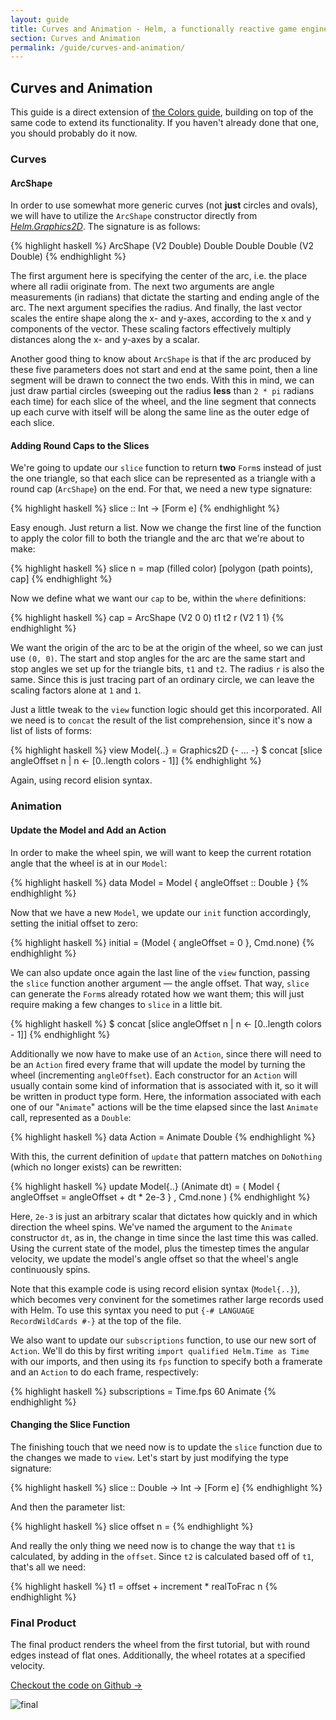 ```yaml
---
layout: guide
title: Curves and Animation - Helm, a functionally reactive game engine
section: Curves and Animation
permalink: /guide/curves-and-animation/
---
```


## Curves and Animation

This guide is a direct extension of [the Colors guide](/helm/guide/colors/),
building on top of the same code to extend its functionality. If you haven't
already done that one, you should probably do it now.

### Curves

#### ArcShape

In order to use somewhat more generic curves (not **just** circles and ovals),
we will have to utilize the `ArcShape` constructor directly from
[*Helm.Graphics2D*](https://hackage.haskell.org/package/helm-1.0.0/docs/Helm-Graphics2D.html#v:ArcShape).
The signature is as follows:

{% highlight haskell %}
ArcShape (V2 Double) Double Double Double (V2 Double)
{% endhighlight %}

The first argument here is specifying the center of the arc, i.e. the place
where all radii originate from. The next two arguments are angle measurements
(in radians) that dictate the starting and ending angle of the arc. The next
argument specifies the radius. And finally, the last vector scales the entire
shape along the x- and y-axes, according to the x and y components of the
vector. These scaling factors effectively multiply distances along the x- and
y-axes by a scalar.

Another good thing to know about `ArcShape` is that if the arc produced by
these five parameters does not start and end at the same point, then a line
segment will be drawn to connect the two ends. With this in mind, we can just
draw partial circles (sweeping out the radius **less** than `2 * pi` radians
each time) for each slice of the wheel, and the line segment that connects up
each curve with itself will be along the same line as the outer edge of each
slice.

#### Adding Round Caps to the Slices

We're going to update our `slice` function to return **two** `Form`s instead of
just the one triangle, so that each slice can be represented as a triangle with
a round cap (`ArcShape`) on the end. For that, we need a new type signature:

{% highlight haskell %}
slice :: Int -> [Form e]
{% endhighlight %}

Easy enough. Just return a list. Now we change the first line of the function
to apply the color fill to both the triangle and the arc that we're about to
make:

{% highlight haskell %}
slice n = map (filled color) [polygon (path points), cap]
{% endhighlight %}

Now we define what we want our `cap` to be, within the `where` definitions:

{% highlight haskell %}
cap = ArcShape (V2 0 0) t1 t2 r (V2 1 1)
{% endhighlight %}

We want the origin of the arc to be at the origin of the wheel, so we can just
use `(0, 0)`. The start and stop angles for the arc are the same start and stop
angles we set up for the triangle bits, `t1` and `t2`. The radius `r` is also
the same. Since this is just tracing part of an ordinary circle, we can leave
the scaling factors alone at `1` and `1`.

Just a little tweak to the `view` function logic should get this incorporated.
All we need is to `concat` the result of the list comprehension, since it's now
a list of lists of forms:

{% highlight haskell %}
view Model{..} = Graphics2D
  {- ... -}
  $ concat [slice angleOffset n | n <- [0..length colors - 1]]
{% endhighlight %}

Again, using record elision syntax.

### Animation

#### Update the Model and Add an Action

In order to make the wheel spin, we will want to keep the current rotation
angle that the wheel is at in our `Model`:

{% highlight haskell %}
data Model = Model { angleOffset :: Double }
{% endhighlight %}

Now that we have a new `Model`, we update our `init` function accordingly,
setting the initial offset to zero:

{% highlight haskell %}
initial = (Model { angleOffset = 0 }, Cmd.none)
{% endhighlight %}

We can also update once again the last line of the `view` function, passing the
`slice` function another argument &mdash; the angle offset. That way, `slice`
can generate the `Form`s already rotated how we want them; this will just
require making a few changes to `slice` in a little bit.

{% highlight haskell %}
$ concat [slice angleOffset n | n <- [0..length colors - 1]]
{% endhighlight %}

Additionally we now have to make use of an `Action`, since there will need to
be an `Action` fired every frame that will update the model by turning the
wheel (incrementing `angleOffset`). Each constructor for an `Action` will
usually contain some kind of information that is associated with it, so it will
be written in product type form. Here, the information associated with each one
of our "`Animate`" actions will be the time elapsed since the last `Animate`
call, represented as a `Double`:

{% highlight haskell %}
data Action = Animate Double
{% endhighlight %}

With this, the current definition of `update` that pattern matches on
`DoNothing` (which no longer exists) can be rewritten:

{% highlight haskell %}
update Model{..} (Animate dt) =
  ( Model { angleOffset = angleOffset + dt * 2e-3 }
  , Cmd.none
  )
{% endhighlight %}

Here, `2e-3` is just an arbitrary scalar that dictates how quickly and in which
direction the wheel spins. We've named the argument to the `Animate`
constructor `dt`, as in, the change in time since the last time this was
called. Using the current state of the model, plus the timestep times the
angular velocity, we update the model's angle offset so that the wheel's angle
continuously spins.

Note that this example code is using record elision syntax (`Model{..}`), which
becomes very convinent for the sometimes rather large records used with Helm.
To use this syntax you need to put `{-# LANGUAGE RecordWildCards #-}` at the
top of the file.

We also want to update our `subscriptions` function, to use our new sort of
`Action`. We'll do this by first writing `import qualified Helm.Time as Time`
with our imports, and then using its `fps` function to specify both a framerate
and an `Action` to do each frame, respectively:

{% highlight haskell %}
subscriptions = Time.fps 60 Animate
{% endhighlight %}

#### Changing the Slice Function

The finishing touch that we need now is to update the `slice` function due to
the changes we made to `view`. Let's start by just modifying the type
signature:

{% highlight haskell %}
slice :: Double -> Int -> [Form e]
{% endhighlight %}

And then the parameter list:

{% highlight haskell %}
slice offset n =
{% endhighlight %}

And really the only thing we need now is to change the way that `t1` is
calculated, by adding in the `offset`. Since `t2` is calculated based off of
`t1`, that's all we need:

{% highlight haskell %}
t1 = offset + increment * realToFrac n
{% endhighlight %}

### Final Product

The final product renders the wheel from the first tutorial, but with round
edges instead of flat ones. Additionally, the wheel rotates at a specified
velocity.

[Checkout the code on Github →](https://github.com/AugmentedFifth/helm-website-examples/blob/master/src/CurvesAndAnimation.hs)

![final](/helm/img/animated-wheel.png)
